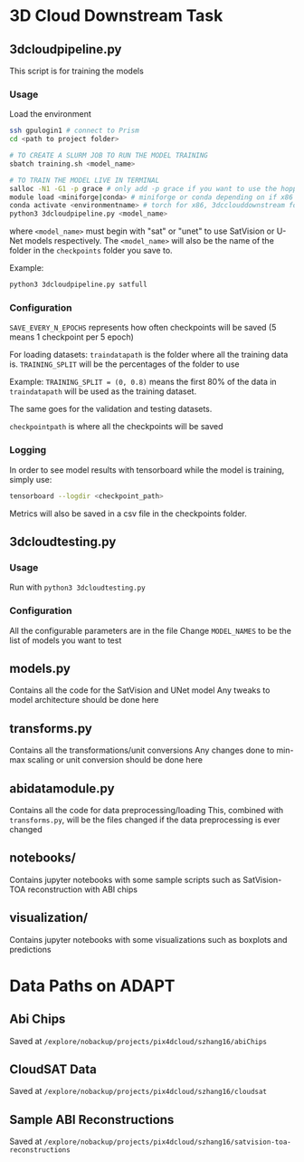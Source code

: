 # 3D Cloud Downstream Task

## 3dcloudpipeline.py
This script is for training the models

### Usage
Load the environment
```bash
ssh gpulogin1 # connect to Prism
cd <path to project folder>

# TO CREATE A SLURM JOB TO RUN THE MODEL TRAINING
sbatch training.sh <model_name>

# TO TRAIN THE MODEL LIVE IN TERMINAL
salloc -N1 -G1 -p grace # only add -p grace if you want to use the hopper arm nodes
module load <miniforge|conda> # miniforge or conda depending on if x86 vs arm
conda activate <environmentname> # torch for x86, 3dcclouddownstream for arm
python3 3dcloudpipeline.py <model_name>
```

where `<model_name>` must begin with "sat" or "unet" to use SatVision or U-Net models respectively.
The `<model_name>` will also be the name of the folder in the `checkpoints` folder you save to.

Example:
```bash
python3 3dcloudpipeline.py satfull
```

### Configuration

`SAVE_EVERY_N_EPOCHS` represents how often checkpoints will be saved (5 means 1 checkpoint per 5 epoch)

For loading datasets:
`traindatapath` is the folder where all the training data is.
`TRAINING_SPLIT` will be the percentages of the folder to use

Example:
`TRAINING_SPLIT = (0, 0.8)` means the first 80% of the data in `traindatapath` will be used as the training dataset.

The same goes for the validation and testing datasets.

`checkpointpath` is where all the checkpoints will be saved

### Logging

In order to see model results with tensorboard while the model is training, simply use:
```bash
tensorboard --logdir <checkpoint_path>
```
Metrics will also be saved in a csv file in the checkpoints folder.

## 3dcloudtesting.py
### Usage
Run with `python3 3dcloudtesting.py`

### Configuration
All the configurable parameters are in the file
Change `MODEL_NAMES` to be the list of models you want to test

## models.py
Contains all the code for the SatVision and UNet model
Any tweaks to model architecture should be done here

## transforms.py
Contains all the transformations/unit conversions
Any changes done to min-max scaling or unit conversion should be done here

## abidatamodule.py
Contains all the code for data preprocessing/loading
This, combined with `transforms.py`, will be the files changed if the data preprocessing is ever changed

## notebooks/
Contains jupyter notebooks with some sample scripts such as SatVision-TOA reconstruction with ABI chips

## visualization/
Contains jupyter notebooks with some visualizations such as boxplots and predictions

# Data Paths on ADAPT

## Abi Chips
Saved at `/explore/nobackup/projects/pix4dcloud/szhang16/abiChips`

## CloudSAT Data
Saved at `/explore/nobackup/projects/pix4dcloud/szhang16/cloudsat`

## Sample ABI Reconstructions
Saved at `/explore/nobackup/projects/pix4dcloud/szhang16/satvision-toa-reconstructions`
